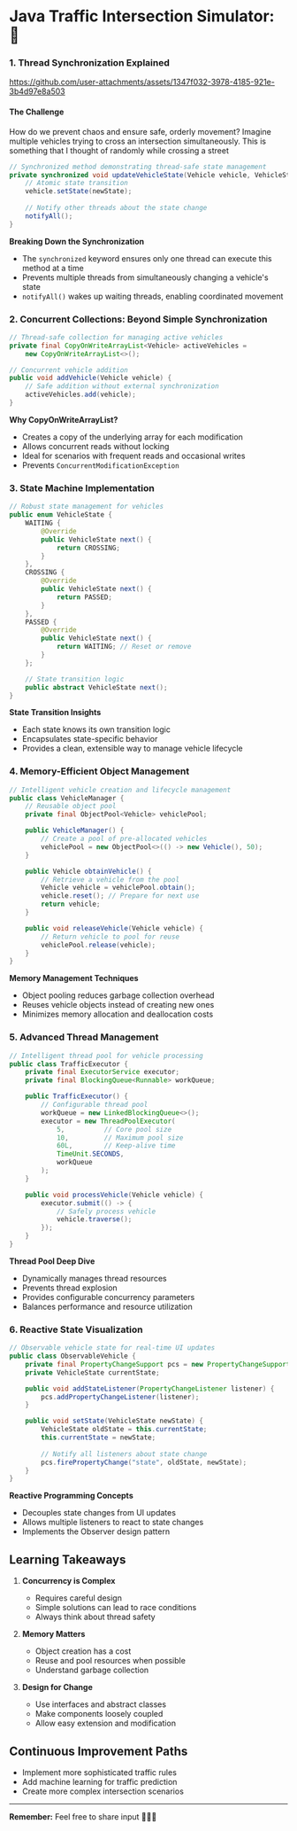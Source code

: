 # Java Traffic Intersection Simulator: 🚦

### 1. Thread Synchronization Explained


https://github.com/user-attachments/assets/1347f032-3978-4185-921e-3b4d97e8a503


#### The Challenge
How do we prevent chaos and ensure safe, orderly movement? Imagine multiple vehicles trying to cross an intersection simultaneously. This is something that I thought of randomly while crossing a street

```java
// Synchronized method demonstrating thread-safe state management
private synchronized void updateVehicleState(Vehicle vehicle, VehicleState newState) {
    // Atomic state transition
    vehicle.setState(newState);
    
    // Notify other threads about the state change
    notifyAll();
}
```

**Breaking Down the Synchronization**
- The `synchronized` keyword ensures only one thread can execute this method at a time
- Prevents multiple threads from simultaneously changing a vehicle's state
- `notifyAll()` wakes up waiting threads, enabling coordinated movement

### 2. Concurrent Collections: Beyond Simple Synchronization

```java
// Thread-safe collection for managing active vehicles
private final CopyOnWriteArrayList<Vehicle> activeVehicles = 
    new CopyOnWriteArrayList<>();

// Concurrent vehicle addition
public void addVehicle(Vehicle vehicle) {
    // Safe addition without external synchronization
    activeVehicles.add(vehicle);
}
```

**Why CopyOnWriteArrayList?**
- Creates a copy of the underlying array for each modification
- Allows concurrent reads without locking
- Ideal for scenarios with frequent reads and occasional writes
- Prevents `ConcurrentModificationException`

### 3. State Machine Implementation

```java
// Robust state management for vehicles
public enum VehicleState {
    WAITING {
        @Override
        public VehicleState next() {
            return CROSSING;
        }
    },
    CROSSING {
        @Override
        public VehicleState next() {
            return PASSED;
        }
    },
    PASSED {
        @Override
        public VehicleState next() {
            return WAITING; // Reset or remove
        }
    };

    // State transition logic
    public abstract VehicleState next();
}
```

**State Transition Insights**
- Each state knows its own transition logic
- Encapsulates state-specific behavior
- Provides a clean, extensible way to manage vehicle lifecycle

### 4. Memory-Efficient Object Management

```java
// Intelligent vehicle creation and lifecycle management
public class VehicleManager {
    // Reusable object pool
    private final ObjectPool<Vehicle> vehiclePool;

    public VehicleManager() {
        // Create a pool of pre-allocated vehicles
        vehiclePool = new ObjectPool<>(() -> new Vehicle(), 50);
    }

    public Vehicle obtainVehicle() {
        // Retrieve a vehicle from the pool
        Vehicle vehicle = vehiclePool.obtain();
        vehicle.reset(); // Prepare for next use
        return vehicle;
    }

    public void releaseVehicle(Vehicle vehicle) {
        // Return vehicle to pool for reuse
        vehiclePool.release(vehicle);
    }
}
```

**Memory Management Techniques**
- Object pooling reduces garbage collection overhead
- Reuses vehicle objects instead of creating new ones
- Minimizes memory allocation and deallocation costs

### 5. Advanced Thread Management

```java
// Intelligent thread pool for vehicle processing
public class TrafficExecutor {
    private final ExecutorService executor;
    private final BlockingQueue<Runnable> workQueue;

    public TrafficExecutor() {
        // Configurable thread pool
        workQueue = new LinkedBlockingQueue<>();
        executor = new ThreadPoolExecutor(
            5,          // Core pool size
            10,         // Maximum pool size
            60L,        // Keep-alive time
            TimeUnit.SECONDS,
            workQueue
        );
    }

    public void processVehicle(Vehicle vehicle) {
        executor.submit(() -> {
            // Safely process vehicle
            vehicle.traverse();
        });
    }
}
```

**Thread Pool Deep Dive**
- Dynamically manages thread resources
- Prevents thread explosion
- Provides configurable concurrency parameters
- Balances performance and resource utilization

### 6. Reactive State Visualization

```java
// Observable vehicle state for real-time UI updates
public class ObservableVehicle {
    private final PropertyChangeSupport pcs = new PropertyChangeSupport(this);
    private VehicleState currentState;

    public void addStateListener(PropertyChangeListener listener) {
        pcs.addPropertyChangeListener(listener);
    }

    public void setState(VehicleState newState) {
        VehicleState oldState = this.currentState;
        this.currentState = newState;
        
        // Notify all listeners about state change
        pcs.firePropertyChange("state", oldState, newState);
    }
}
```

**Reactive Programming Concepts**
- Decouples state changes from UI updates
- Allows multiple listeners to react to state changes
- Implements the Observer design pattern

## Learning Takeaways

1. **Concurrency is Complex**
   - Requires careful design
   - Simple solutions can lead to race conditions
   - Always think about thread safety

2. **Memory Matters**
   - Object creation has a cost
   - Reuse and pool resources when possible
   - Understand garbage collection

3. **Design for Change**
   - Use interfaces and abstract classes
   - Make components loosely coupled
   - Allow easy extension and modification

## Continuous Improvement Paths

- Implement more sophisticated traffic rules
- Add machine learning for traffic prediction
- Create more complex intersection scenarios

---

**Remember:** Feel free to share input 🚀👩‍💻
